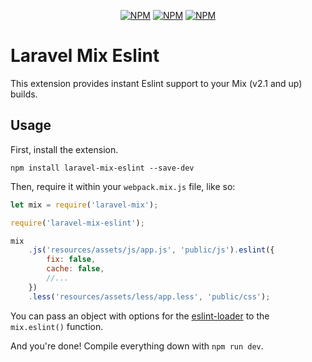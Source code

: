 <p align="center">
<a href="https://www.npmjs.com/package/laravel-mix-eslint"><img src="https://img.shields.io/npm/v/laravel-mix-eslint.svg" alt="NPM"></a>
<a href="https://npmcharts.com/compare/laravel-mix-eslint?minimal=true"><img src="https://img.shields.io/npm/dt/laravel-mix-eslint.svg" alt="NPM"></a>
<a href="https://www.npmjs.com/package/laravel-mix-eslint"><img src="https://img.shields.io/npm/l/laravel-mix-eslint.svg" alt="NPM"></a>
</p>


# Laravel Mix Eslint

This extension provides instant Eslint support to your Mix (v2.1 and up) builds.

## Usage

First, install the extension.

```
npm install laravel-mix-eslint --save-dev
```

Then, require it within your `webpack.mix.js` file, like so:

```js
let mix = require('laravel-mix');

require('laravel-mix-eslint');

mix
    .js('resources/assets/js/app.js', 'public/js').eslint({
        fix: false,
        cache: false,
        //...
    })
    .less('resources/assets/less/app.less', 'public/css');
```

You can pass an object with options for the [eslint-loader](https://github.com/webpack-contrib/eslint-loader) to the `mix.eslint()` function.

And you're done! Compile everything down with `npm run dev`.
